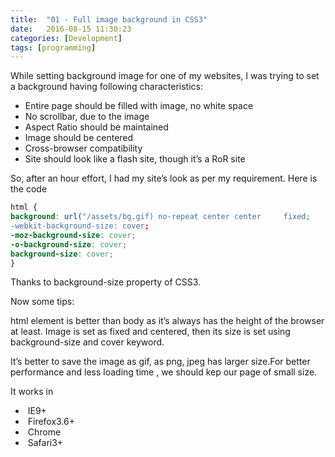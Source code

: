 ```yaml
---
title:  "01 - Full image background in CSS3"
date:   2016-08-15 11:30:23
categories: [Development]
tags: [programming]
---
```

While setting background image for one of my websites, I was trying to set a background having following characteristics:

- Entire page should be filled with image, no white space
- No scrollbar, due to the image
- Aspect Ratio should be maintained
- Image should be centered
- Cross-browser compatibility
- Site should look like a flash site, though it’s a RoR site

So, after an hour effort, I had my site’s look as per my requirement. Here is the code

```css
html {
background: url("/assets/bg.gif) no-repeat center center     fixed;
-webkit-background-size: cover;
-moz-background-size: cover;
-o-background-size: cover;
background-size: cover;
}
```

Thanks to background-size property of CSS3.

Now some tips:

html element is better than body as it’s always has the height of the browser at least. Image is set as fixed and centered, then its size is set using background-size and cover keyword.

It’s better to save the image as gif, as png, jpeg has larger size.For better performance and less loading time , we should kep our page of small size.

It works in

- ​    IE9+
- ​    Firefox3.6+
- ​    Chrome
- ​    Safari3+
